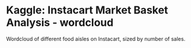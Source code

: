 # Kaggle: Instacart Market Basket Analysis - wordcloud

Wordcloud of different food aisles on Instacart, sized by number of sales.


[wordcloud]: https://github.com/andrewtcrooks/Data-Viz-with-DiagrammeR-and-wordcloud/blob/master/instacart_wc.png?raw=true "Instacart wordcloud"